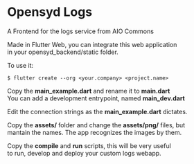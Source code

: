 # Opensyd Logs
A Frontend for the logs service from AIO Commons

Made in Flutter Web, you can integrate this web application  
in your opensyd_backend/static folder.

To use it:  

```
$ flutter create --org <your.company> <project.name>
```

Copy the **main_example.dart** and rename it to **main.dart**  
You can add a development entrypoint, named **main_dev.dart**  

Edit the connection strings as the **main_example.dart** dictates.

Copy the **assets/** folder and change the **assets/png/** files, but  
mantain the names. The app recognizes the images by them.

Copy the **compile** and **run** scripts, this will be very useful  
to run, develop and deploy your custom logs webapp.